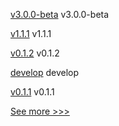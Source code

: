 
[v3.0.0-beta](https://github.com/hyperledger/fabric/releases/tag/v3.0.0-beta) v3.0.0-beta

[v1.1.1](https://github.com/hyperledger/fabric-lib-go/releases/tag/v1.1.1) v1.1.1

[v0.1.2](https://github.com/hyperledger/besu-errorprone-checks/releases/tag/v0.1.2) v0.1.2

[develop](https://github.com/hyperledger/besu/releases/tag/develop) develop

[v0.1.1](https://github.com/hyperledger/besu-errorprone-checks/releases/tag/v0.1.1) v0.1.1


[See more >>>](https://start-here.hyperledger.org/releases)
